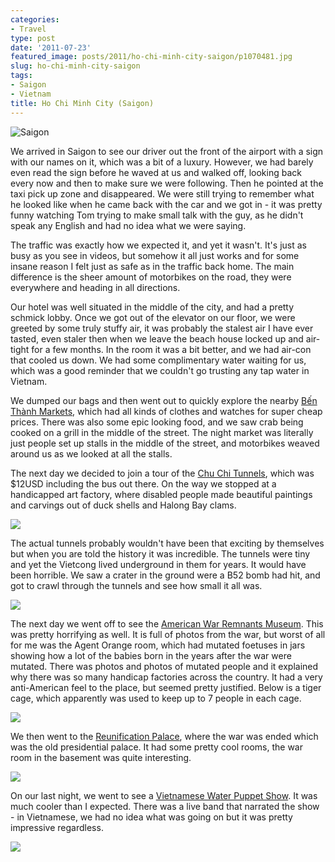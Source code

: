 ```yaml
---
categories:
- Travel
type: post
date: '2011-07-23'
featured_image: posts/2011/ho-chi-minh-city-saigon/p1070481.jpg
slug: ho-chi-minh-city-saigon
tags:
- Saigon
- Vietnam
title: Ho Chi Minh City (Saigon)
---
```


![Saigon](p1070481.jpg)

We arrived in Saigon to see our driver out the front of the airport with a sign with our names on it, which was a bit of a luxury. However, we had barely even read the sign before he waved at us and walked off, looking back every now and then to make sure we were following. Then he pointed at the taxi pick up zone and disappeared. We were still trying to remember what he looked like when he came back with the car and we got in - it was pretty funny watching Tom trying to make small talk with the guy, as he didn't speak any English and had no idea what we were saying.

The traffic was exactly how we expected it, and yet it wasn't. It's just as busy as you see in videos, but somehow it all just works and for some insane reason I felt just as safe as in the traffic back home. The main difference is the sheer amount of motorbikes on the road, they were everywhere and heading in all directions.

Our hotel was well situated in the middle of the city, and had a pretty schmick lobby. Once we got out of the elevator on our floor, we were greeted by some truly stuffy air, it was probably the stalest air I have ever tasted, even staler then when we leave the beach house locked up and air-tight for a few months. In the room it was a bit better, and we had air-con that cooled us down. We had some complimentary water waiting for us, which was a good reminder that we couldn't go trusting any tap water in Vietnam.

We dumped our bags and then went out to quickly explore the nearby [Bến Thành Markets](http://en.wikipedia.org/wiki/B%E1%BA%BFn_Th%C3%A0nh_Market), which had all kinds of clothes and watches for super cheap prices. There was also some epic looking food, and we saw crab being cooked on a grill in the middle of the street. The night market was literally just people set up stalls in the middle of the street, and motorbikes weaved around us as we looked at all the stalls.

The next day we decided to join a tour of the [Chu Chi Tunnels](http://en.wikipedia.org/wiki/C%E1%BB%A7_Chi_tunnels), which was $12USD including the bus out there. On the way we stopped at a handicapped art factory, where disabled people made beautiful paintings and carvings out of duck shells and Halong Bay clams.

![](P1070501.jpg)

The actual tunnels probably wouldn't have been that exciting by themselves but when you are told the history it was incredible. The tunnels were tiny and yet the Vietcong lived underground in them for years. It would have been horrible. We saw a crater in the ground were a B52 bomb had hit, and got to crawl through the tunnels and see how small it all was.

![](P1070592.jpg)

The next day we went off to see the [American War Remnants Museum](http://en.wikipedia.org/wiki/War_Remnants_Museum_%28Ho_Chi_Minh_City%29). This was pretty horrifying as well. It is full of photos from the war, but worst of all for me was the Agent Orange room, which had mutated foetuses in jars showing how a lot of the babies born in the years after the war were mutated. There was photos and photos of mutated people and it explained why there was so many handicap factories across the country. It had a very anti-American feel to the place, but seemed pretty justified. Below is a tiger cage, which apparently was used to keep up to 7 people in each cage.

![](P1070680.jpg)

We then went to the [Reunification Palace](http://en.wikipedia.org/wiki/Reunification_Palace), where the war was ended which was the old presidential palace. It had some pretty cool rooms, the war room in the basement was quite interesting.

![](P1070691.jpg)

On our last night, we went to see a [Vietnamese Water Puppet Show](http://en.wikipedia.org/wiki/Water_puppets). It was much cooler than I expected. There was a live band that narrated the show - in Vietnamese, we had no idea what was going on but it was pretty impressive regardless.

![](P1070725.jpg)
